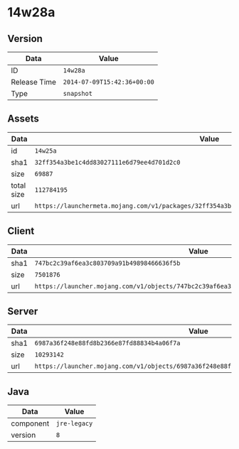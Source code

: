 # 14w28a

## Version

|**Data**        | **Value**                 |
|----------------|-------------------------|
| ID   | ```14w28a```   |
| Release Time   | ```2014-07-09T15:42:36+00:00```   |
| Type   | ```snapshot```   |

## Assets

|**Data**        | **Value**                 |
|----------------|-------------------------|
| id   | ```14w25a```   |
| sha1   | ```32ff354a3be1c4dd83027111e6d79ee4d701d2c0```   |
| size   | ```69887```   |
| total size  | ```112784195```  |
| url       | ```https://launchermeta.mojang.com/v1/packages/32ff354a3be1c4dd83027111e6d79ee4d701d2c0/14w25a.json``` |

## Client

|**Data**        | **Value**                 |
|----------------|-------------------------|
| sha1   | ```747bc2c39af6ea3c803709a91b49898466636f5b```   |
| size   | ```7501876```   |
| url       | ```https://launcher.mojang.com/v1/objects/747bc2c39af6ea3c803709a91b49898466636f5b/client.jar``` |

## Server

|**Data**        | **Value**                 |
|----------------|-------------------------|
| sha1   | ```6987a36f248e88fd8b2366e87fd88834b4a06f7a```   |
| size   | ```10293142```   |
| url       | ```https://launcher.mojang.com/v1/objects/6987a36f248e88fd8b2366e87fd88834b4a06f7a/server.jar``` |

## Java

|**Data**        | **Value**                 |
|----------------|-------------------------|
| component   | ```jre-legacy```   |
| version   | ```8```   |